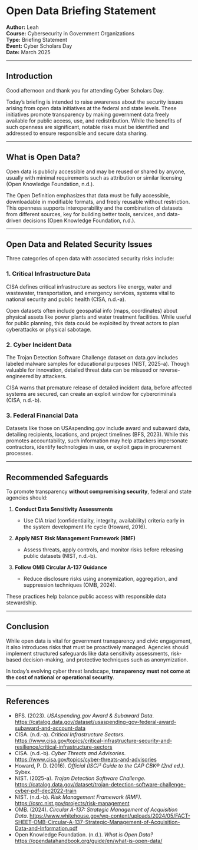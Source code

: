 
# Open Data Briefing Statement

**Author:** Leah  
**Course:** Cybersecurity in Government Organizations  
**Type:** Briefing Statement  
**Event:** Cyber Scholars Day  
**Date:** March 2025  

---

## Introduction

Good afternoon and thank you for attending Cyber Scholars Day.

Today’s briefing is intended to raise awareness about the security issues arising from open data initiatives at the federal and state levels. These initiatives promote transparency by making government data freely available for public access, use, and redistribution. While the benefits of such openness are significant, notable risks must be identified and addressed to ensure responsible and secure data sharing.

---

## What is Open Data?

Open data is publicly accessible and may be reused or shared by anyone, usually with minimal requirements such as attribution or similar licensing (Open Knowledge Foundation, n.d.).

The Open Definition emphasizes that data must be fully accessible, downloadable in modifiable formats, and freely reusable without restriction. This openness supports interoperability and the combination of datasets from different sources, key for building better tools, services, and data-driven decisions (Open Knowledge Foundation, n.d.).

---

## Open Data and Related Security Issues

Three categories of open data with associated security risks include:

### 1. Critical Infrastructure Data

CISA defines critical infrastructure as sectors like energy, water and wastewater, transportation, and emergency services, systems vital to national security and public health (CISA, n.d.-a).

Open datasets often include geospatial info (maps, coordinates) about physical assets like power plants and water treatment facilities. While useful for public planning, this data could be exploited by threat actors to plan cyberattacks or physical sabotage.

### 2. Cyber Incident Data

The Trojan Detection Software Challenge dataset on data.gov includes labeled malware samples for educational purposes (NIST, 2025-a). Though valuable for innovation, detailed threat data can be misused or reverse-engineered by attackers.

CISA warns that premature release of detailed incident data, before affected systems are secured, can create an exploit window for cybercriminals (CISA, n.d.-b).

### 3. Federal Financial Data

Datasets like those on USAspending.gov include award and subaward data, detailing recipients, locations, and project timelines (BFS, 2023). While this promotes accountability, such information may help attackers impersonate contractors, identify technologies in use, or exploit gaps in procurement processes.

---

## Recommended Safeguards

To promote transparency **without compromising security**, federal and state agencies should:

1. **Conduct Data Sensitivity Assessments**  
   - Use CIA triad (confidentiality, integrity, availability) criteria early in the system development life cycle (Howard, 2016).

2. **Apply NIST Risk Management Framework (RMF)**  
   - Assess threats, apply controls, and monitor risks before releasing public datasets (NIST, n.d.-b).

3. **Follow OMB Circular A-137 Guidance**  
   - Reduce disclosure risks using anonymization, aggregation, and suppression techniques (OMB, 2024).

These practices help balance public access with responsible data stewardship.

---

## Conclusion

While open data is vital for government transparency and civic engagement, it also introduces risks that must be proactively managed. Agencies should implement structured safeguards like data sensitivity assessments, risk-based decision-making, and protective techniques such as anonymization.

In today’s evolving cyber threat landscape, **transparency must not come at the cost of national or operational security**.

---

## References

- BFS. (2023). *USAspending.gov Award & Subaward Data*. https://catalog.data.gov/dataset/usaspending-gov-federal-award-subaward-and-account-data  
- CISA. (n.d.-a). *Critical Infrastructure Sectors*. https://www.cisa.gov/topics/critical-infrastructure-security-and-resilience/critical-infrastructure-sectors  
- CISA. (n.d.-b). *Cyber Threats and Advisories*. https://www.cisa.gov/topics/cyber-threats-and-advisories  
- Howard, P. D. (2016). *Official (ISC)² Guide to the CAP CBK® (2nd ed.)*. Sybex.  
- NIST. (2025-a). *Trojan Detection Software Challenge*. https://catalog.data.gov/dataset/trojan-detection-software-challenge-cyber-pdf-dec2022-train  
- NIST. (n.d.-b). *Risk Management Framework (RMF)*. https://csrc.nist.gov/projects/risk-management  
- OMB. (2024). *Circular A-137: Strategic Management of Acquisition Data*. https://www.whitehouse.gov/wp-content/uploads/2024/05/FACT-SHEET-OMB-Circular-A-137-Strategic-Management-of-Acquisition-Data-and-Information.pdf  
- Open Knowledge Foundation. (n.d.). *What is Open Data?* https://opendatahandbook.org/guide/en/what-is-open-data/
